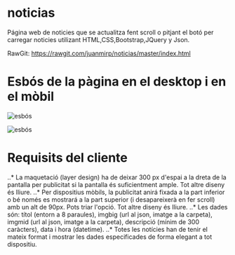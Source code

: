 # noticias

Página web de noticies que se actualitza fent scroll o pitjant el botó per carregar noticies utilizant HTML,CSS,Bootstrap,JQuery y Json.

RawGit:
https://rawgit.com/juanmirp/noticias/master/index.html

# Esbós de la pàgina en el desktop i en el mòbil

![esbós](https://rawgit.com/juanmirp/noticias/master/doc/IMG_20170606_182711.jpg)

![esbós](https://rawgit.com/juanmirp/noticias/master/doc/IMG_20170606_182721.jpg)


# Requisits del cliente
..* La maquetació (layer design) ha de deixar 300 px d'espai a la dreta de la pantalla per publicitat si la pantalla és suficientment ample. Tot altre diseny és lliure.
..* Per dispositius mòbils, la publicitat anirá fixada a la part inferior o bé només es mostrará a la part superior (i desapareixerà en fer scroll) amb un alt de 90px. Pots triar l'opció. Tot altre diseny és lliure.
..* Les dades són: títol (entorn a 8 paraules), imgbig (url al json, imatge a la carpeta), imgmid (url al json, imatge a la carpeta), descripció (mínim de 300 caràcters), data i hora (datetime).
..* Totes les notícies han de tenir el mateix format i mostrar les dades especificades de forma elegant a tot dispositiu.
